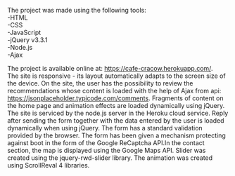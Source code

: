
The project was made using the following tools:<br>
-HTML<br>
-CSS<br>
-JavaScript<br>
-jQuery v3.3.1<br>
-Node.js<br>
-Ajax<br>

The project is available online at: https://cafe-cracow.herokuapp.com/. <br>
The site is responsive - its layout automatically adapts to the screen size of the device. On the site, the user has the possibility to review the recommendations whose content is loaded with the help of Ajax from api: https://jsonplaceholder.typicode.com/comments.
Fragments of content on the home page and animation effects are loaded dynamically using jQuery. The site is serviced by the node.js server in the Heroku cloud service. Reply after sending the form together with the data entered by the user is loaded dynamically when using jQuery. The form has a standard validation provided by the browser. The form has been given a mechanism protecting against boot in the form of the Google ReCaptcha API.In the contact section, the map is displayed using the Google Maps API. Slider was created using the jquery-rwd-slider library. The animation was created using ScrollReval 4 libraries.
